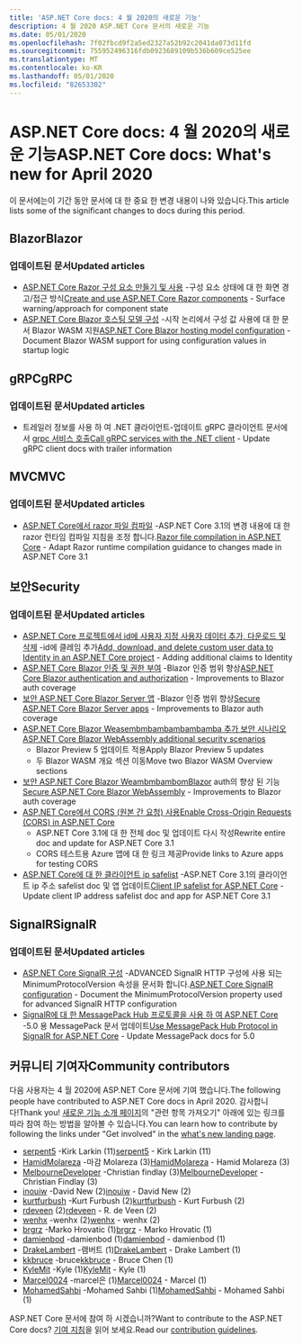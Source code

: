 ```yaml
---
title: 'ASP.NET Core docs: 4 월 2020의 새로운 기능'
description: 4 월 2020 ASP.NET Core 문서의 새로운 기능
ms.date: 05/01/2020
ms.openlocfilehash: 7f02fbcd9f2a5ed2327a52b92c2041da073d11fd
ms.sourcegitcommit: 755952496316fdb0923689109b536b609ce525ee
ms.translationtype: MT
ms.contentlocale: ko-KR
ms.lasthandoff: 05/01/2020
ms.locfileid: "82653302"
---
```

# <a name="aspnet-core-docs-whats-new-for-april-2020"></a><span data-ttu-id="fed12-103">ASP.NET Core docs: 4 월 2020의 새로운 기능</span><span class="sxs-lookup"><span data-stu-id="fed12-103">ASP.NET Core docs: What's new for April 2020</span></span>

<span data-ttu-id="fed12-104">이 문서에는이 기간 동안 문서에 대 한 중요 한 변경 내용이 나와 있습니다.</span><span class="sxs-lookup"><span data-stu-id="fed12-104">This article lists some of the significant changes to docs during this period.</span></span>

## <a name="blazor"></a><span data-ttu-id="fed12-105">Blazor</span><span class="sxs-lookup"><span data-stu-id="fed12-105">Blazor</span></span>

### <a name="updated-articles"></a><span data-ttu-id="fed12-106">업데이트된 문서</span><span class="sxs-lookup"><span data-stu-id="fed12-106">Updated articles</span></span>

- <span data-ttu-id="fed12-107">[ASP.NET Core Razor 구성 요소 만들기 및 사용](../blazor/components.md) -구성 요소 상태에 대 한 화면 경고/접근 방식</span><span class="sxs-lookup"><span data-stu-id="fed12-107">[Create and use ASP.NET Core Razor components](../blazor/components.md) - Surface warning/approach for component state</span></span>
- <span data-ttu-id="fed12-108">[ASP.NET Core Blazor 호스팅 모델 구성](../blazor/hosting-model-configuration.md) -시작 논리에서 구성 값 사용에 대 한 문서 Blazor WASM 지원</span><span class="sxs-lookup"><span data-stu-id="fed12-108">[ASP.NET Core Blazor hosting model configuration](../blazor/hosting-model-configuration.md) - Document Blazor WASM support for using configuration values in startup logic</span></span>

## <a name="grpc"></a><span data-ttu-id="fed12-109">gRPC</span><span class="sxs-lookup"><span data-stu-id="fed12-109">gRPC</span></span>

### <a name="updated-articles"></a><span data-ttu-id="fed12-110">업데이트된 문서</span><span class="sxs-lookup"><span data-stu-id="fed12-110">Updated articles</span></span>

- <span data-ttu-id="fed12-111">트레일러 정보를 사용 하 여 .NET 클라이언트-업데이트 gRPC 클라이언트 문서에서 [grpc 서비스 호출](../grpc/client.md)</span><span class="sxs-lookup"><span data-stu-id="fed12-111">[Call gRPC services with the .NET client](../grpc/client.md) - Update gRPC client docs with trailer information</span></span>

## <a name="mvc"></a><span data-ttu-id="fed12-112">MVC</span><span class="sxs-lookup"><span data-stu-id="fed12-112">MVC</span></span>

### <a name="updated-articles"></a><span data-ttu-id="fed12-113">업데이트된 문서</span><span class="sxs-lookup"><span data-stu-id="fed12-113">Updated articles</span></span>

- <span data-ttu-id="fed12-114">[ASP.NET Core에서 razor 파일 컴파일](../mvc/views/view-compilation.md) -ASP.NET Core 3.1의 변경 내용에 대 한 razor 런타임 컴파일 지침을 조정 합니다.</span><span class="sxs-lookup"><span data-stu-id="fed12-114">[Razor file compilation in ASP.NET Core](../mvc/views/view-compilation.md) - Adapt Razor runtime compilation guidance to changes made in ASP.NET Core 3.1</span></span>

## <a name="security"></a><span data-ttu-id="fed12-115">보안</span><span class="sxs-lookup"><span data-stu-id="fed12-115">Security</span></span>

### <a name="updated-articles"></a><span data-ttu-id="fed12-116">업데이트된 문서</span><span class="sxs-lookup"><span data-stu-id="fed12-116">Updated articles</span></span>

- <span data-ttu-id="fed12-117">[ASP.NET Core 프로젝트에서 id에 사용자 지정 사용자 데이터 추가, 다운로드 및 삭제](../security/authentication/add-user-data.md) -id에 클레임 추가</span><span class="sxs-lookup"><span data-stu-id="fed12-117">[Add, download, and delete custom user data to Identity in an ASP.NET Core project](../security/authentication/add-user-data.md) - Adding additional claims to Identity</span></span>
- <span data-ttu-id="fed12-118">[ASP.NET Core Blazor 인증 및 권한 부여](../security/blazor/index.md) -Blazor 인증 범위 향상</span><span class="sxs-lookup"><span data-stu-id="fed12-118">[ASP.NET Core Blazor authentication and authorization](../security/blazor/index.md) - Improvements to Blazor auth coverage</span></span>
- <span data-ttu-id="fed12-119">[보안 ASP.NET Core Blazor Server 앱](../security/blazor/server.md) -Blazor 인증 범위 향상</span><span class="sxs-lookup"><span data-stu-id="fed12-119">[Secure ASP.NET Core Blazor Server apps](../security/blazor/server.md) - Improvements to Blazor auth coverage</span></span>
- [<span data-ttu-id="fed12-120">ASP.NET Core Blazor Weasembmbambambambamba 추가 보안 시나리오</span><span class="sxs-lookup"><span data-stu-id="fed12-120">ASP.NET Core Blazor WebAssembly additional security scenarios</span></span>](../security/blazor/webassembly/additional-scenarios.md)
  - <span data-ttu-id="fed12-121">Blazor Preview 5 업데이트 적용</span><span class="sxs-lookup"><span data-stu-id="fed12-121">Apply Blazor Preview 5 updates</span></span>
  - <span data-ttu-id="fed12-122">두 Blazor WASM 개요 섹션 이동</span><span class="sxs-lookup"><span data-stu-id="fed12-122">Move two Blazor WASM Overview sections</span></span>
- <span data-ttu-id="fed12-123">[보안 ASP.NET Core Blazor WeambmbambomBlazor](../security/blazor/webassembly/index.md) auth의 향상 된 기능</span><span class="sxs-lookup"><span data-stu-id="fed12-123">[Secure ASP.NET Core Blazor WebAssembly](../security/blazor/webassembly/index.md) - Improvements to Blazor auth coverage</span></span>
- [<span data-ttu-id="fed12-124">ASP.NET Core에서 CORS (원본 간 요청) 사용</span><span class="sxs-lookup"><span data-stu-id="fed12-124">Enable Cross-Origin Requests (CORS) in ASP.NET Core</span></span>](../security/cors.md)
  - <span data-ttu-id="fed12-125">ASP.NET Core 3.1에 대 한 전체 doc 및 업데이트 다시 작성</span><span class="sxs-lookup"><span data-stu-id="fed12-125">Rewrite entire doc and update for ASP.NET Core 3.1</span></span>
  - <span data-ttu-id="fed12-126">CORS 테스트용 Azure 앱에 대 한 링크 제공</span><span class="sxs-lookup"><span data-stu-id="fed12-126">Provide links to Azure apps for testing CORS</span></span>
- <span data-ttu-id="fed12-127">[ASP.NET Core에 대 한 클라이언트 ip safelist](../security/ip-safelist.md) -ASP.NET Core 3.1의 클라이언트 ip 주소 safelist doc 및 앱 업데이트</span><span class="sxs-lookup"><span data-stu-id="fed12-127">[Client IP safelist for ASP.NET Core](../security/ip-safelist.md) - Update client IP address safelist doc and app for ASP.NET Core 3.1</span></span>

## <a name="signalr"></a><span data-ttu-id="fed12-128">SignalR</span><span class="sxs-lookup"><span data-stu-id="fed12-128">SignalR</span></span>

### <a name="updated-articles"></a><span data-ttu-id="fed12-129">업데이트된 문서</span><span class="sxs-lookup"><span data-stu-id="fed12-129">Updated articles</span></span>

- <span data-ttu-id="fed12-130">[ASP.NET Core SignalR 구성](../signalr/configuration.md) -ADVANCED SignalR HTTP 구성에 사용 되는 MinimumProtocolVersion 속성을 문서화 합니다.</span><span class="sxs-lookup"><span data-stu-id="fed12-130">[ASP.NET Core SignalR configuration](../signalr/configuration.md) - Document the MinimumProtocolVersion property used for advanced SignalR HTTP configuration</span></span>
- <span data-ttu-id="fed12-131">[SignalR에 대 한 MessagePack Hub 프로토콜을 사용 하 여 ASP.NET Core](../signalr/messagepackhubprotocol.md) -5.0 용 MessagePack 문서 업데이트</span><span class="sxs-lookup"><span data-stu-id="fed12-131">[Use MessagePack Hub Protocol in SignalR for ASP.NET Core](../signalr/messagepackhubprotocol.md) - Update MessagePack docs for 5.0</span></span>

## <a name="community-contributors"></a><span data-ttu-id="fed12-132">커뮤니티 기여자</span><span class="sxs-lookup"><span data-stu-id="fed12-132">Community contributors</span></span>

<span data-ttu-id="fed12-133">다음 사용자는 4 월 2020에 ASP.NET Core 문서에 기여 했습니다.</span><span class="sxs-lookup"><span data-stu-id="fed12-133">The following people have contributed to ASP.NET Core docs in April 2020.</span></span> <span data-ttu-id="fed12-134">감사합니다!</span><span class="sxs-lookup"><span data-stu-id="fed12-134">Thank you!</span></span> <span data-ttu-id="fed12-135">[새로운 기능 소개 페이지](index.yml)의 "관련 항목 가져오기" 아래에 있는 링크를 따라 참여 하는 방법을 알아볼 수 있습니다.</span><span class="sxs-lookup"><span data-stu-id="fed12-135">You can learn how to contribute by following the links under "Get involved" in the [what's new landing page](index.yml).</span></span>

- <span data-ttu-id="fed12-136">[serpent5](https://github.com/serpent5) -Kirk Larkin (11)</span><span class="sxs-lookup"><span data-stu-id="fed12-136">[serpent5](https://github.com/serpent5) - Kirk Larkin (11)</span></span>
- <span data-ttu-id="fed12-137">[HamidMolareza](https://github.com/HamidMolareza) -마감 Molareza (3)</span><span class="sxs-lookup"><span data-stu-id="fed12-137">[HamidMolareza](https://github.com/HamidMolareza) - Hamid Molareza (3)</span></span>
- <span data-ttu-id="fed12-138">[MelbourneDeveloper](https://github.com/MelbourneDeveloper) -Christian findlay (3)</span><span class="sxs-lookup"><span data-stu-id="fed12-138">[MelbourneDeveloper](https://github.com/MelbourneDeveloper) - Christian Findlay (3)</span></span>
- <span data-ttu-id="fed12-139">[inouiw](https://github.com/inouiw) -David New (2)</span><span class="sxs-lookup"><span data-stu-id="fed12-139">[inouiw](https://github.com/inouiw) - David New (2)</span></span>
- <span data-ttu-id="fed12-140">[kurtfurbush](https://github.com/kurtfurbush) -Kurt Furbush (2)</span><span class="sxs-lookup"><span data-stu-id="fed12-140">[kurtfurbush](https://github.com/kurtfurbush) - Kurt Furbush (2)</span></span>
- <span data-ttu-id="fed12-141">[rdeveen](https://github.com/rdeveen) (2)</span><span class="sxs-lookup"><span data-stu-id="fed12-141">[rdeveen](https://github.com/rdeveen) - R. de Veen (2)</span></span>
- <span data-ttu-id="fed12-142">[wenhx](https://github.com/wenhx) -wenhx (2)</span><span class="sxs-lookup"><span data-stu-id="fed12-142">[wenhx](https://github.com/wenhx) - wenhx (2)</span></span>
- <span data-ttu-id="fed12-143">[brgrz](https://github.com/brgrz) -Marko Hrovatic (1)</span><span class="sxs-lookup"><span data-stu-id="fed12-143">[brgrz](https://github.com/brgrz) - Marko Hrovatic (1)</span></span>
- <span data-ttu-id="fed12-144">[damienbod](https://github.com/damienbod) -damienbod (1)</span><span class="sxs-lookup"><span data-stu-id="fed12-144">[damienbod](https://github.com/damienbod) - damienbod (1)</span></span>
- <span data-ttu-id="fed12-145">[DrakeLambert](https://github.com/DrakeLambert) -램버트 (1)</span><span class="sxs-lookup"><span data-stu-id="fed12-145">[DrakeLambert](https://github.com/DrakeLambert) - Drake Lambert (1)</span></span>
- <span data-ttu-id="fed12-146">[kkbruce](https://github.com/kkbruce) -bruce</span><span class="sxs-lookup"><span data-stu-id="fed12-146">[kkbruce](https://github.com/kkbruce) - Bruce Chen (1)</span></span>
- <span data-ttu-id="fed12-147">[KyleMit](https://github.com/KyleMit) -Kyle (1)</span><span class="sxs-lookup"><span data-stu-id="fed12-147">[KyleMit](https://github.com/KyleMit) - Kyle (1)</span></span>
- <span data-ttu-id="fed12-148">[Marcel0024](https://github.com/Marcel0024) -marcel은 (1)</span><span class="sxs-lookup"><span data-stu-id="fed12-148">[Marcel0024](https://github.com/Marcel0024) - Marcel (1)</span></span>
- <span data-ttu-id="fed12-149">[MohamedSahbi](https://github.com/MohamedSahbi) -Mohamed Sahbi (1)</span><span class="sxs-lookup"><span data-stu-id="fed12-149">[MohamedSahbi](https://github.com/MohamedSahbi) - Mohamed Sahbi (1)</span></span>

<span data-ttu-id="fed12-150">ASP.NET Core 문서에 참여 하 시겠습니까?</span><span class="sxs-lookup"><span data-stu-id="fed12-150">Want to contribute to the ASP.NET Core docs?</span></span> <span data-ttu-id="fed12-151">[기여 지침](https://github.com/dotnet/AspNetCore.Docs/blob/master/CONTRIBUTING.md)을 읽어 보세요.</span><span class="sxs-lookup"><span data-stu-id="fed12-151">Read our [contribution guidelines](https://github.com/dotnet/AspNetCore.Docs/blob/master/CONTRIBUTING.md).</span></span>
